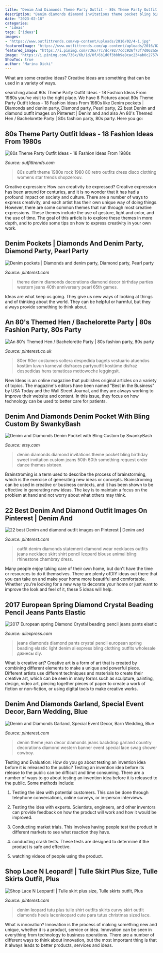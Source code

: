 ```yaml
---
title: "Denim And Diamonds Theme Party Outfit - 80s Theme Party Outfit Ideas"
description: "Denim diamonds diamond invitations theme pocket bling birthday sweet invitation custom jeans 50th 60th something request order dance themes sixteen"
date: "2023-02-18"
categories:
- "ideas"
tags: ["ideas"]
images:
- "https://www.outfittrends.com/wp-content/uploads/2016/02/4-1.jpg"
featuredImage: "https://www.outfittrends.com/wp-content/uploads/2016/02/4-1.jpg"
featured_image: "https://i.pinimg.com/736x/7c/dc/92/7cdc926f73f7d062a5da0b3e8e0ebcb3.jpg?b=t"
image: "https://i.pinimg.com/736x/6b/1d/0f/6b1d0f3bbb9e8cac234ab0c2757ef28b--report-statement-necklaces.jpg"
ShowToc: true
author: "Marina Dicki"
---
```



What are some creative ideas?
Creative ideas are something that can be used in a variety of ways.

	

		
searching about 80s Theme Party Outfit Ideas - 18 Fashion Ideas From 1980s you've visit to the right place. We have 8 Pictures about 80s Theme Party Outfit Ideas - 18 Fashion Ideas From 1980s like Denim pockets | Diamonds and denim party, Diamond party, Pearl party, 22 best Denim and diamond outfit images on Pinterest | Denim and and also An 80&#039;s Themed Hen / Bachelorette Party | 80s fashion party, 80s party. Here you go:
		
    
## 80s Theme Party Outfit Ideas - 18 Fashion Ideas From 1980s

<img loading=lazy src="https://www.outfittrends.com/wp-content/uploads/2016/02/4-1.jpg" onerror="this.onerror=null;this.src='https://tse3.mm.bing.net/th?id=OIP.5mSJrg77iHikUKLHwyE-FAHaLJ&amp;pid=15.1';" alt="80s Theme Party Outfit Ideas - 18 Fashion Ideas From 1980s">

_Source: outfittrends.com_

>80s outfit theme 1980s rock 1980 80 retro outfits dress disco clothing womens star trends shopzerouv. 

	

Creative expression: How can creativity be expressed?
Creative expression has been around for centuries, and it is no wonder that it has had a profound impact on society and culture. There are a number of ways to express creativity, and each artist has their own unique way of doing things. However, there are some common themes that run through most creative expressions. These themes include the use of gesture, light and color, and the use of time. The goal of this article is to explore these themes in more depth, and to provide some tips on how to express creativity in your own work.

    
## Denim Pockets | Diamonds And Denim Party, Diamond Party, Pearl Party

<img loading=lazy src="https://i.pinimg.com/originals/40/2e/06/402e06c45b598e23def89d178ffcb2e1.jpg" onerror="this.onerror=null;this.src='https://tse2.mm.bing.net/th?id=OIP.JQbqS3aW4wdKjDdVaxO_0gHaNK&amp;pid=15.1';" alt="Denim pockets | Diamonds and denim party, Diamond party, Pearl party">

_Source: pinterest.com_

>theme denim diamonds decorations diamond decor birthday parties western jeans 40th anniversary pearl 65th games. 

	

Ideas are what keep us going. They give us new ways of looking at things and of thinking about the world. They can be helpful or harmful, but they always provide something to think about.

    
## An 80&#039;s Themed Hen / Bachelorette Party | 80s Fashion Party, 80s Party

<img loading=lazy src="https://i.pinimg.com/736x/c8/44/6f/c8446f24e952a7e1e57a6a15fb629e2d.jpg" onerror="this.onerror=null;this.src='https://tse2.mm.bing.net/th?id=OIP.cHrF94qDwZmoUMIMkcxvQAHaGl&amp;pid=15.1';" alt="An 80&#039;s Themed Hen / Bachelorette Party | 80s fashion party, 80s party">

_Source: pinterest.co.uk_

>80er 90er costumes soltera despedida bagets vestuario atuendos kostüm luvun karneval disfraces partyoutfit kostüme disfraz despedidas hens tematicas mottowoche leggingsit. 

	

New Ideas is an online magazine that publishes original articles on a variety of topics. The magazine's editors have been named "Best in the Business" by USA Today and the Wall Street Journal, and they are always working to improve their website and content. In this issue, they focus on how technology can be used to better care for patients.

    
## Denim And Diamonds Denim Pocket With Bling Custom By SwankyBash

<img loading=lazy src="https://img0.etsystatic.com/005/0/6994281/il_fullxfull.469608904_bkq5.jpg" onerror="this.onerror=null;this.src='https://tse2.mm.bing.net/th?id=OIP.qdXL9QNL7tVB82yquah1-gHaGH&amp;pid=15.1';" alt="Denim and Diamonds Denim Pocket with Bling Custom by SwankyBash">

_Source: etsy.com_

>denim diamonds diamond invitations theme pocket bling birthday sweet invitation custom jeans 50th 60th something request order dance themes sixteen. 

	

Brainstroming is a term used to describe the process of brainstorming, which is the exercise of generating new ideas or concepts. Brainstroming can be used in creative or business contexts, and it has been shown to be effective in generating new ideas. The key is to maintain a focus on the problem at hand and not worry about what others may think.

    
## 22 Best Denim And Diamond Outfit Images On Pinterest | Denim And

<img loading=lazy src="https://i.pinimg.com/736x/6b/1d/0f/6b1d0f3bbb9e8cac234ab0c2757ef28b--report-statement-necklaces.jpg" onerror="this.onerror=null;this.src='https://tse1.mm.bing.net/th?id=OIP.XkGEbeSx4eULjpMiTuKpmAHaHa&amp;pid=15.1';" alt="22 best Denim and diamond outfit images on Pinterest | Denim and">

_Source: pinterest.com_

>outfit denim diamonds statement diamond wear necklaces outfits jeans necklace skirt shirt pencil leopard blouse animal bling rhinestone chambray dress. 

	

Many people enjoy taking care of their own home, but don't have the time or resources to do it themselves. There are plenty ofDIY ideas out there that you can take on and make your home more beautiful and comfortable. Whether you're looking for a new way to decorate your home or just want to improve the look and feel of it, these 5 ideas will help.

    
## 2017 European Spring Diamond Crystal Beading Pencil Jeans Pants Elastic

<img loading=lazy src="https://ae01.alicdn.com/kf/HTB1tWkuKpXXXXbGXXXXq6xXFXXXB/2017-European-spring-Diamond-Crystal-beading-pencil-jeans-pants-elastic-light-blue-diamonds-jeans.jpg" onerror="this.onerror=null;this.src='https://tse4.mm.bing.net/th?id=OIP.XLOEDe_dMDBDFPuyFeFAaAHaIB&amp;pid=15.1';" alt="2017 European spring Diamond Crystal beading pencil jeans pants elastic">

_Source: aliexpress.com_

>jeans diamonds diamond pants crystal pencil european spring beading elastic light denim aliexpress bling clothing outfits wholesale джинсы diy. 

	

What is creative art?
Creative art is a form of art that is created by combining different elements to make a unique and powerful piece. Different artists use different techniques and materials to create their creative art, which can be seen in many forms such as sculpture, painting, design, video art, piecing together pieces of paper to create a work of fiction or non-fiction, or using digital tools to make creative works.

    
## Denim And Diamonds Garland, Special Event Decor, Barn Wedding, Blue

<img loading=lazy src="https://i.pinimg.com/736x/7c/dc/92/7cdc926f73f7d062a5da0b3e8e0ebcb3.jpg?b=t" onerror="this.onerror=null;this.src='https://tse4.mm.bing.net/th?id=OIP.AX9Nyji7Eq6ARqF9Q_oSyAHaK_&amp;pid=15.1';" alt="Denim and Diamonds Garland, Special Event Decor, Barn Wedding, Blue">

_Source: pinterest.com_

>denim theme jean decor diamonds jeans backdrop garland country decorations diamond western banner event special lace swag shower cowboy. 

	

Testing and Evaluation: How do you go about testing an invention idea before it is released to the public?
Testing an invention idea before its release to the public can be difficult and time consuming. There are a number of ways to go about testing an invention idea before it is released to the public. Some methods include:
1) Testing the idea with potential customers. This can be done through telephone conversations, online surveys, or in-person interviews.

2) Testing the idea with experts. Scientists, engineers, and other inventors can provide feedback on how the product will work and how it would be improved.

3) Conducting market trials. This involves having people test the product in different markets to see what reaction they have.

4) conducting crash tests. These tests are designed to determine if the product is safe and effective.

5) watching videos of people using the product.

    
## Shop Lace N Leopard! | Tulle Skirt Plus Size, Tulle Skirts Outfit, Plus

<img loading=lazy src="https://i.pinimg.com/736x/23/ab/72/23ab72c7d3bfb348a71e07b7dbed6c0b--denim-and-diamonds-shower-outfits.jpg" onerror="this.onerror=null;this.src='https://tse4.mm.bing.net/th?id=OIP.dx7xCOffqCKIu8IhfHviswHaHn&amp;pid=15.1';" alt="Shop Lace N Leopard! | Tulle skirt plus size, Tulle skirts outfit, Plus">

_Source: pinterest.com_

>denim leopard tutu plus tulle shirt outfits skirts curvy skirt outfit diamonds heels lacenleopard cute para tutus christmas sized lace. 

	

What is innovation?
Innovation is the process of making something new and unique, whether it is a product, service or idea. Innovation can be seen in everything from technology to business operations. There are a number of different ways to think about innovation, but the most important thing is that it always leads to better products, services and ideas.

